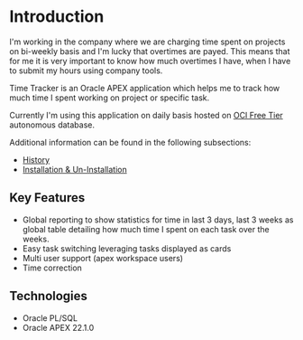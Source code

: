 # Introduction

I'm working in the company where we are charging time spent on projects on bi-weekly basis and I'm lucky that overtimes are payed. This means that for me it is very important to know how much overtimes I have, when I have to submit my hours using company tools.

Time Tracker is an Oracle APEX application which helps me to track how much time I spent working on project or specific task.

Currently I'm using this application on daily basis hosted on [OCI Free Tier](https://www.oracle.com/cloud/free/) autonomous database.

Additional information can be found in the following subsections:

- [History](./docs/history.md)
- [Installation & Un-Installation](./docs/installation.md)

## Key Features

- Global reporting to show statistics for time in last 3 days, last 3 weeks as global table detailing how much time I spent on each task over the weeks.
- Easy task switching leveraging tasks displayed as cards
- Multi user support (apex workspace users)
- Time correction

## Technologies

- Oracle PL/SQL
- Oracle APEX 22.1.0
